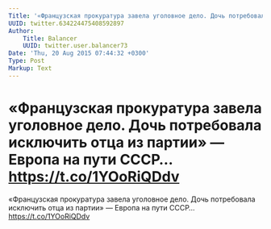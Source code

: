 ```yaml
---
Title: '«Французская прокуратура завела уголовное дело. Дочь потребовала исключить отца из партии» — Европа на пути СССР… https://t.co/1YOoRiQDdv'
UUID: twitter.634224475408592897
Author:
    Title: Balancer
    UUID: twitter.user.balancer73
Date: 'Thu, 20 Aug 2015 07:44:32 +0300'
Type: Post
Markup: Text
---
```


# «Французская прокуратура завела уголовное дело. Дочь потребовала исключить отца из партии» — Европа на пути СССР… https://t.co/1YOoRiQDdv

«Французская прокуратура завела уголовное дело. Дочь
потребовала исключить отца из партии» — Европа на пути СССР…
https://t.co/1YOoRiQDdv
